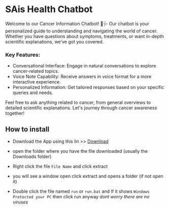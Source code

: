 # SAis Health Chatbot
Welcome to our Cancer Information Chatbot! 🤖🩺
Our chatbot is your personalized guide to understanding and navigating the world of cancer. Whether you have questions about symptoms, treatments, or want in-depth scientific explanations, we've got you covered.
### Key Features:
 - Conversational Interface: Engage in natural conversations to explore cancer-related topics.
 - Voice Note Capability: Receive answers in voice format for a more interactive experience.
 - Personalized Information: Get tailored responses based on your specific queries and needs.

Feel free to ask anything related to cancer, from general overviews to detailed scientific explanations. Let's journey through cancer awareness together!
## How to install
 - Download the App using this lin  >> [Download](Download)
 - open the folder where you have the file downloaded (usually the Downloads folder)
 - Right click the file `File Name` and click extract
 - you will see a window open click extract and opens a folder (if not open it)

 - Double click the file named `run` or `run.bat` and If it shows `Windows Protected your PC` then click run anyway
 *dont worry there are no viruses*
